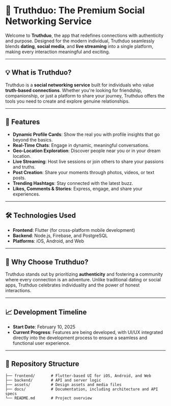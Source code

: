 # 🌟 Truthduo: The Premium Social Networking Service

Welcome to **Truthduo**, the app that redefines connections with authenticity and purpose. Designed for the modern individual, Truthduo seamlessly blends **dating**, **social media**, and **live streaming** into a single platform, making every interaction meaningful and exciting.  

---

## 💡 What is Truthduo?  
Truthduo is a **social networking service** built for individuals who value **truth-based connections**. Whether you're looking for friendship, companionship, or just a platform to share your journey, Truthduo offers the tools you need to create and explore genuine relationships.  

---

## 🚀 Features  
- **Dynamic Profile Cards**: Show the real you with profile insights that go beyond the basics.  
- **Real-Time Chats**: Engage in dynamic, meaningful conversations.  
- **Geo-Location Exploration**: Discover people near you or in your dream location.  
- **Live Streaming**: Host live sessions or join others to share your passions and truths.  
- **Post Creation**: Share your moments through photos, videos, or text posts.  
- **Trending Hashtags**: Stay connected with the latest buzz.  
- **Likes, Comments & Stories**: Express, engage, and share your experiences.  

---

## 🛠️ Technologies Used  
- **Frontend**: Flutter (for cross-platform mobile development)  
- **Backend**: Node.js, Firebase, and PostgreSQL  
- **Platforms**: iOS, Android, and Web  

---

## 🌟 Why Choose Truthduo?  
Truthduo stands out by prioritizing **authenticity** and fostering a community where every connection is an adventure. Unlike traditional dating or social apps, Truthduo celebrates individuality and the power of honest interactions.  

---

## 📈 Development Timeline  
- **Start Date**: February 10, 2025  
- **Current Progress**: Features are being developed, with UI/UX integrated directly into the development process to ensure a seamless and functional user experience.  

---

## 📂 Repository Structure  
```plaintext
├── frontend/       # Flutter-based UI for iOS, Android, and Web  
├── backend/        # API and server logic  
├── assets/         # Design assets and media files  
├── docs/           # Documentation, including architecture and API specs  
└── README.md       # Project overview  
